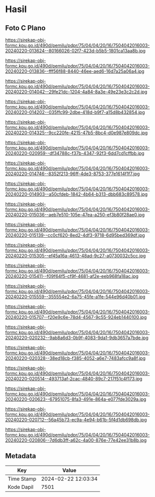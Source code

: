 # Hasil

## Foto C Plano

https://sirekap-obj-formc.kpu.go.id/490d/pemilu/pdpr/75/04/04/20/16/7504042016003-20240220-013624--80166026-02f7-423d-b5b5-1801ca13aa8b.jpg

https://sirekap-obj-formc.kpu.go.id/490d/pemilu/pdpr/75/04/04/20/16/7504042016003-20240220-013836--fff56f88-8440-46ee-aed6-16d7a25a06a4.jpg

https://sirekap-obj-formc.kpu.go.id/490d/pemilu/pdpr/75/04/04/20/16/7504042016003-20240220-014042--29fe21dc-1204-4a84-8a3e-49e23e3c2c2d.jpg

https://sirekap-obj-formc.kpu.go.id/490d/pemilu/pdpr/75/04/04/20/16/7504042016003-20240220-014202--035ffc99-2dbe-418d-b9f7-a15d8b432854.jpg

https://sirekap-obj-formc.kpu.go.id/490d/pemilu/pdpr/75/04/04/20/16/7504042016003-20240220-014325--9cc220fe-4215-47b5-8bc4-d0e987e809dc.jpg

https://sirekap-obj-formc.kpu.go.id/490d/pemilu/pdpr/75/04/04/20/16/7504042016003-20240220-020959--df34788c-f37b-4347-92f3-6dd7cd1cffbb.jpg

https://sirekap-obj-formc.kpu.go.id/490d/pemilu/pdpr/75/04/04/20/16/7504042016003-20240220-014746--8352f213-96ff-4de3-8753-377e1614f1f7.jpg

https://sirekap-obj-formc.kpu.go.id/490d/pemilu/pdpr/75/04/04/20/16/7504042016003-20240220-014903--a50cfdeb-1842-4b64-b313-dbb683c89578.jpg

https://sirekap-obj-formc.kpu.go.id/490d/pemilu/pdpr/75/04/04/20/16/7504042016003-20240220-015036--aeb7e510-105e-47ea-a250-ef3b80f28ae0.jpg

https://sirekap-obj-formc.kpu.go.id/490d/pemilu/pdpr/75/04/04/20/16/7504042016003-20240220-015139--cc0cf620-8ed2-4df3-9718-6d95bed369df.jpg

https://sirekap-obj-formc.kpu.go.id/490d/pemilu/pdpr/75/04/04/20/16/7504042016003-20240220-015305--ef45a16a-4613-48ad-9c27-a0730032c5cc.jpg

https://sirekap-obj-formc.kpu.go.id/490d/pemilu/pdpr/75/04/04/20/16/7504042016003-20240220-015411--f09f64f5-cf9f-4681-af2e-eeb968fa18ac.jpg

https://sirekap-obj-formc.kpu.go.id/490d/pemilu/pdpr/75/04/04/20/16/7504042016003-20240220-015559--355554e2-6a75-45fe-a1fe-544e96d40b01.jpg

https://sirekap-obj-formc.kpu.go.id/490d/pemilu/pdpr/75/04/04/20/16/7504042016003-20240220-015707--f20e9c6e-78d4-4567-9c55-924eb1440100.jpg

https://sirekap-obj-formc.kpu.go.id/490d/pemilu/pdpr/75/04/04/20/16/7504042016003-20240220-020232--9ab8a6d3-0b9f-4083-9da1-9db3657a7bde.jpg

https://sirekap-obj-formc.kpu.go.id/490d/pemilu/pdpr/75/04/04/20/16/7504042016003-20240220-020328--38ed18cb-f385-4052-a6e7-7483afcc9a8f.jpg

https://sirekap-obj-formc.kpu.go.id/490d/pemilu/pdpr/75/04/04/20/16/7504042016003-20240220-020514--493713af-2cac-4840-89c7-217f51c4f173.jpg

https://sirekap-obj-formc.kpu.go.id/490d/pemilu/pdpr/75/04/04/20/16/7504042016003-20240220-020623--67951075-8fa3-491e-864a-e077fde3029a.jpg

https://sirekap-obj-formc.kpu.go.id/490d/pemilu/pdpr/75/04/04/20/16/7504042016003-20240220-020712--56a45b73-ec9a-4e94-b61b-5f4d1db698db.jpg

https://sirekap-obj-formc.kpu.go.id/490d/pemilu/pdpr/75/04/04/20/16/7504042016003-20240220-020806--7d6db3ff-a62c-4a00-876e-77e42ee31b8b.jpg


## Metadata

| Key        | Value               |
| ---------- | ------------------- |
| Time Stamp | 2024-02-22 12:03:34 |
| Kode Dapil | 7501                |



